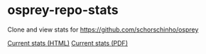 # osprey-repo-stats
Clone and view stats for https://github.com/schorschinho/osprey

[Current stats (HTML)](https://github.com/schorschinho/osprey-repo-stats/blob/github-repo-stats/schorschinho/osprey/latest-report/report.html)
[Current stats (PDF)](https://github.com/schorschinho/osprey-repo-stats/blob/github-repo-stats/schorschinho/osprey/latest-report/report.pdf)
